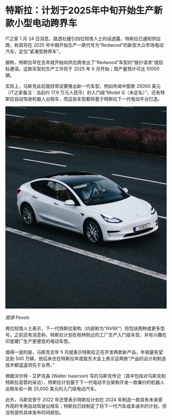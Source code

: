 # 特斯拉：计划于2025年中旬开始生产新款小型电动跨界车

IT之家 1 月 24 日消息，路透社援引四位知情人士的话透露，特斯拉已通知供应商，称其将在 2025
年中期开始生产一款代号为“Redwood”的新型大众市场电动汽车，定位“紧凑型跨界车”。

据称，特斯拉早在去年就开始向供应商发出了“Redwood”车型的“报价请求”或招标邀请。这款车型的生产工作将于 2025 年 6 月开始；周产量预计可达
10000 辆。

实际上，马斯克此前就经常说要推出新一代车型，例如传闻中那款 25000 美元（IT之家备注：当前约 17.9 万元人民币）的入门级“Model
Q（未定名）”，还有特斯拉自动驾驶机器人出租车，而这些车型都将基于特斯拉下一代电动平台打造。

![095bb70d303e2664b7418ead99c9e520.jpg](https://raw.githubusercontent.com/qqhsx/qqnews_image/main/2024/01/24/特斯拉：计划于2025年中旬开始生产新款小型电动跨界车/095bb70d303e2664b7418ead99c9e520.jpg)

_图源 Pexels_

两位知情人士表示，下一代特斯拉架构（内部称为“NV9X”）将包括两种或更多型号。之前还有消息称，特斯拉计划在柏林附近的工厂生产入门级车型，并有兴趣在印度建厂生产更便宜的电动车型。

值得一提的是，马斯克去年 5 月就表示特斯拉正在开发两款新产品，年销量有望达到 500
万辆，他后来也在特斯拉年度股东大会上表示这两款“产品的设计和制造技术都遥遥领先于业界。”

根据沃尔特・艾萨克森 (Walter Isaacson)
写的马斯克传记（其中包括对马斯克和特斯拉高管的采访），特斯拉计划基于下一代电动平台架构开发一款廉价的机器人出租车和一款 25,000 美元的入门级电动汽车。

此外，马斯克曾于 2022 年还曾表示特斯拉计划在 2024
年制造一款具有未来感外观的专用自动驾驶出租车；特斯拉已经制定了将下一代汽车成本减半的计划，但没有提供具体发布时间规划。

